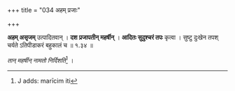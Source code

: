 +++
title = "034 अहम् प्रजाः"

+++

**अहम् असृजम्** उत्पादितवान् । **दश** **प्रजापतीन् महर्षीन्** । **आदितः सुदुश्चरं तपः** कृत्वा । सुष्टु दुःखेन तपश् चर्यते ऽतिपीडाकरं बहुकालं च ॥ १.३४ ॥

_तान् महर्षीन् नामतो निर्दिशति_[^८२] ।


[^८२]:
     J adds: marīcim iti
